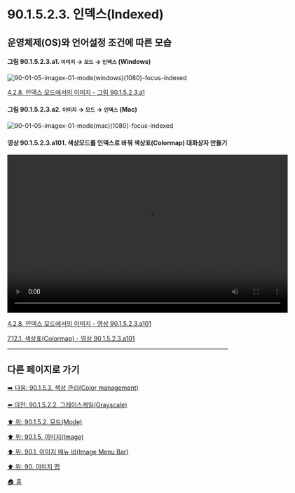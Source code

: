 # 90.1.5.2.3. 인덱스(Indexed)

## 운영체제(OS)와 언어설정 조건에 따른 모습

<a id="90-01-05-02-03-a1"></a>

#### 그림 90.1.5.2.3.a1. `이미지` → `모드` → `인덱스` (Windows)
![90-01-05-imagex-01-mode(windows)(1080)-focus-indexed](https://github.com/wonder13662/gimp/assets/15767104/de9fd366-f686-40f5-b7b8-e20ae7c05bea)

[4.2.8. 인덱스 모드에서의 이미지 - 그림 90.1.5.2.3.a1](./04-02-08-the-image-is-in-indexed-color-mode.md#90-01-05-02-03-a1)

<a id="90-01-05-02-03-a2"></a>

#### 그림 90.1.5.2.3.a2. `이미지` → `모드` → `인덱스` (Mac)
![90-01-05-imagex-01-mode(mac)(1080)-focus-indexed](https://github.com/wonder13662/gimp/assets/15767104/421bbcc2-d96c-40c1-8fdc-eb38ef51c771)

<a id="90-01-05-02-03-a101"></a>

#### 영상 90.1.5.2.3.a101. 색상모드를 인덱스로 바꿔 색상표(Colormap) 대화상자 만들기
<video controls="controls" width="640" height="360" environment="MacOS:Sonoma 14.2.1 GIMP 2.10.36" src="https://github.com/wonder13662/gimp/assets/15767104/e1b86121-19a0-4830-b091-c3a2db7e6d72"></video>

[4.2.8. 인덱스 모드에서의 이미지 - 영상 90.1.5.2.3.a101](./04-02-08-the-image-is-in-indexed-color-mode.md#90-01-05-02-03-a101)

[7.12.1. 색상표(Colormap) - 영상 90.1.5.2.3.a101](./07-12-01-colormap.md#90-01-05-02-03-a101)

***

## 다른 페이지로 가기

[➡️ 다음: 90.1.5.3. 색상 관리(Color management)](./90-01-05-03-color_management.md)

[⬅️ 이전: 90.1.5.2.2. 그레이스케일(Grayscale)](./90-01-05-02-02-grayscale.md)

[⬆️ 위: 90.1.5.2. 모드(Mode)](./90-01-05-02-00-mode.md)

[⬆️ 위: 90.1.5. 이미지(Image)](./90-01-05-00-image.md)

[⬆️ 위: 90.1. 이미지 메뉴 바(Image Menu Bar)](./90-01-00-image-menu-bar.md)

[⬆️ 위: 90. 이미지 맵](./90-00-image-map.md)

[🏠 홈](./00-home.md)
